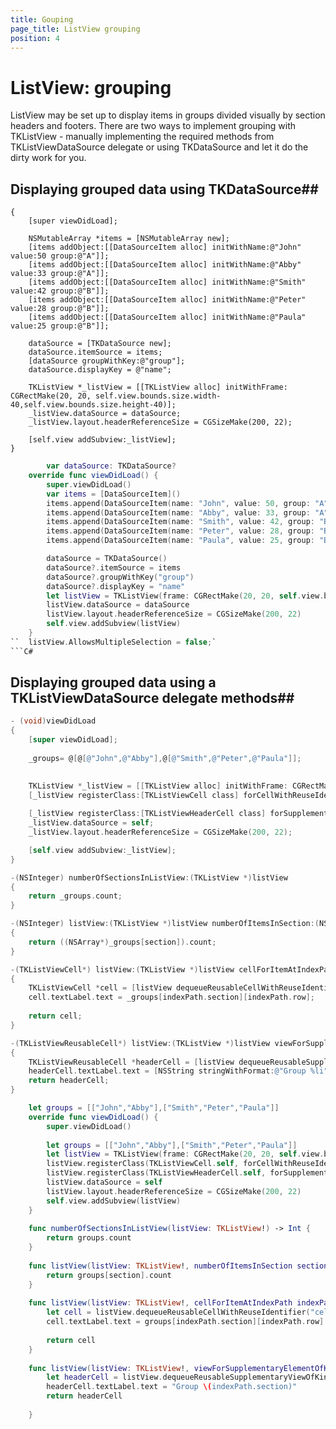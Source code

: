 ```yaml
---
title: Gouping
page_title: ListView grouping
position: 4
---
```


# ListView: grouping 
ListView may be set up to display items in groups divided visually by section headers and footers.
There are two ways to implement grouping with TKListView - manually implementing the required methods from TKListViewDataSource delegate or using TKDataSource and let it do the dirty work for you.
<screenshot>

## Displaying grouped data using TKDataSource##
```Objective-C- (void)viewDidLoad
{
    [super viewDidLoad];
    
    NSMutableArray *items = [NSMutableArray new];
    [items addObject:[[DataSourceItem alloc] initWithName:@"John" value:50 group:@"A"]];
    [items addObject:[[DataSourceItem alloc] initWithName:@"Abby" value:33 group:@"A"]];
    [items addObject:[[DataSourceItem alloc] initWithName:@"Smith" value:42 group:@"B"]];
    [items addObject:[[DataSourceItem alloc] initWithName:@"Peter" value:28 group:@"B"]];
    [items addObject:[[DataSourceItem alloc] initWithName:@"Paula" value:25 group:@"B"]];
    
    dataSource = [TKDataSource new];
    dataSource.itemSource = items;
    [dataSource groupWithKey:@"group"];
    dataSource.displayKey = @"name";

    TKListView *_listView = [[TKListView alloc] initWithFrame: CGRectMake(20, 20, self.view.bounds.size.width-40,self.view.bounds.size.height-40)];
    _listView.dataSource = dataSource;
    _listView.layout.headerReferenceSize = CGSizeMake(200, 22);

    [self.view addSubview:_listView];
}
```
```Swift
	    var dataSource: TKDataSource?
    override func viewDidLoad() {
        super.viewDidLoad()
        var items = [DataSourceItem]()
        items.append(DataSourceItem(name: "John", value: 50, group: "A"))
        items.append(DataSourceItem(name: "Abby", value: 33, group: "A"))
        items.append(DataSourceItem(name: "Smith", value: 42, group: "B"))
        items.append(DataSourceItem(name: "Peter", value: 28, group: "B"))
        items.append(DataSourceItem(name: "Paula", value: 25, group: "B"))

        dataSource = TKDataSource()
        dataSource?.itemSource = items
        dataSource?.groupWithKey("group")
        dataSource?.displayKey = "name"
        let listView = TKListView(frame: CGRectMake(20, 20, self.view.bounds.size.width-40,self.view.bounds.size.height-40))        
        listView.dataSource = dataSource
        listView.layout.headerReferenceSize = CGSizeMake(200, 22)
        self.view.addSubview(listView)
    }
``	listView.AllowsMultipleSelection = false;`
```C#

```

## Displaying grouped data using a TKListViewDataSource delegate methods##



```Objective-C
- (void)viewDidLoad
{
    [super viewDidLoad];
    
    _groups= @[@[@"John",@"Abby"],@[@"Smith",@"Peter",@"Paula"]];
    

    TKListView *_listView = [[TKListView alloc] initWithFrame: CGRectMake(20, 20, self.view.bounds.size.width-40,self.view.bounds.size.height-40)];
    [_listView registerClass:[TKListViewCell class] forCellWithReuseIdentifier:@"cell"];
    
    [_listView registerClass:[TKListViewHeaderCell class] forSupplementaryViewOfKind:TKListViewElementKindSectionHeader withReuseIdentifier:@"header"];
    _listView.dataSource = self;
    _listView.layout.headerReferenceSize = CGSizeMake(200, 22);

    [self.view addSubview:_listView];
}

-(NSInteger) numberOfSectionsInListView:(TKListView *)listView
{
    return _groups.count;
}

-(NSInteger) listView:(TKListView *)listView numberOfItemsInSection:(NSInteger)section
{
    return ((NSArray*)_groups[section]).count;
}

-(TKListViewCell*) listView:(TKListView *)listView cellForItemAtIndexPath:(NSIndexPath *)indexPath
{
    TKListViewCell *cell = [listView dequeueReusableCellWithReuseIdentifier:@"cell" forIndexPath:indexPath];
    cell.textLabel.text = _groups[indexPath.section][indexPath.row];
    
    return cell;
}

-(TKListViewReusableCell*) listView:(TKListView *)listView viewForSupplementaryElementOfKind:(NSString *)kind atIndexPath:(NSIndexPath *)indexPath
{
    TKListViewReusableCell *headerCell = [listView dequeueReusableSupplementaryViewOfKind:kind withReuseIdentifier:@"header" forIndexPath:indexPath];
    headerCell.textLabel.text = [NSString stringWithFormat:@"Group %li",indexPath.section];
    return headerCell;
}

```
```Swift
    let groups = [["John","Abby"],["Smith","Peter","Paula"]]
    override func viewDidLoad() {
        super.viewDidLoad()
        
        let groups = [["John","Abby"],["Smith","Peter","Paula"]]
        let listView = TKListView(frame: CGRectMake(20, 20, self.view.bounds.size.width-40,self.view.bounds.size.height-40))
        listView.registerClass(TKListViewCell.self, forCellWithReuseIdentifier: "cell")
        listView.registerClass(TKListViewHeaderCell.self, forSupplementaryViewOfKind: TKListViewElementKindSectionHeader, withReuseIdentifier: "header")
        listView.dataSource = self
        listView.layout.headerReferenceSize = CGSizeMake(200, 22)
        self.view.addSubview(listView)
    }
    
    func numberOfSectionsInListView(listView: TKListView!) -> Int {
        return groups.count
    }
    
    func listView(listView: TKListView!, numberOfItemsInSection section: Int) -> Int {
        return groups[section].count
    }
    
    func listView(listView: TKListView!, cellForItemAtIndexPath indexPath: NSIndexPath!) -> TKListViewCell! {
        let cell = listView.dequeueReusableCellWithReuseIdentifier("cell", forIndexPath: indexPath) as TKListViewCell
        cell.textLabel.text = groups[indexPath.section][indexPath.row]
        
        return cell
    }
    
    func listView(listView: TKListView!, viewForSupplementaryElementOfKind kind: String!, atIndexPath indexPath: NSIndexPath!) -> TKListViewReusableCell! {
        let headerCell = listView.dequeueReusableSupplementaryViewOfKind(TKListViewElementKindSectionHeader, withReuseIdentifier: "header", forIndexPath: indexPath) as TKListViewHeaderCell
        headerCell.textLabel.text = "Group \(indexPath.section)"
        return headerCell
        
    }
```
```C#

```

